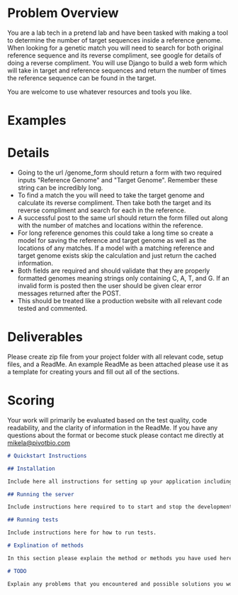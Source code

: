 # Problem Overview

You are a lab tech in a pretend lab and have been tasked with making a tool to determine the number of target sequences inside a reference genome.  When looking for a genetic match you will need to search for both original reference sequence and its reverse compliment, see google for details of doing a reverse compliment. You will use Django to build a web form which will take in target and reference sequences and return the number of times the reference sequence can be found in the target.

You are welcome to use whatever resources and tools you like.

# Examples



# Details

- Going to the url /genome_form should return a form with two required inputs "Reference Genome" and "Target Genome".  Remember these string can be incredibly long.
- To find a match the you will need to take the target genome and calculate its reverse compliment.  Then take both the target and its reverse compliment and search for each in the reference.
- A successful post to the same url should return the form filled out along with the number of matches and locations within the reference.
- For long reference genomes this could take a long time so create a model for saving the reference and target genome as well as the locations of any matches.  If a model with a matching reference and target genome exists skip the calculation and just return the cached information.
- Both fields are required and should validate that they are properly formatted genomes meaning strings only containing C, A, T, and G. If an invalid form is posted then the user should be given clear error messages returned after the POST.
- This should be treated like a production website with all relevant code tested and commented.


# Deliverables

Please create zip file from your project folder with  all relevant code, setup files, and a ReadMe.  An example ReadMe as been attached please use it as a template for creating yours and fill out all of the sections.

# Scoring

Your work will primarily be evaluated based on the test quality, code readability, and the clarity of information in the ReadMe.  If you have any questions about the format or become stuck please contact me directly at mikela@pivotbio.com


```markdown
# Quickstart Instructions

## Installation

Include here all instructions for setting up your application including installing system requirements for your prefered OS as well as language specific packages.  

## Running the server

Include instructions here required to to start and stop the development server.

## Running tests

Include instructions here for how to run tests.

# Explination of methods

In this section please explain the method or methods you have used here including both why and how they work in general terms.  Also include an estimate of the time complexity required to determine the alterations required for an original genome of length m and desired genome of legnth n

# TODO

Explain any problems that you encountered and possible solutions you would implement if you had time.  This is also a good place to describe any UI and operational improvement you might want to make in the future.


```
